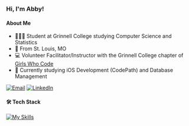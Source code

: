 
### Hi, I'm Abby!
#### About Me
- 👩🏻‍💻  Student at Grinnell College studying Computer Science and Statistics
- 📍  From St. Louis, MO
- 💻  Volunteer Facilitator/Instructor with the Grinnell College chapter of [Girls Who Code](https://girlswhocode.com)
- 🌱  Currently studying iOS Development (CodePath) and Database Management
<!--TODO: Add resume link-->
  [![Email](https://img.shields.io/badge/-EMAIL-20B2AA?style=for-the-badge)](mailto:contactabbyressner@gmail.com)
  [![LinkedIn](https://img.shields.io/badge/-LINKEDIN-0077B5?style=for-the-badge&logo=linkedin&logoColor=white)](https://www.linkedin.com/in/abby-ressner/)

#### 🛠 Tech Stack

[![My Skills](https://skillicons.dev/icons?i=java,c,cpp,py,html,css,js,ts,tailwind,react,nextjs,r,sqlite,md,latex,linux,github,git,eclipse,vscode,vercel)](https://skillicons.dev)

